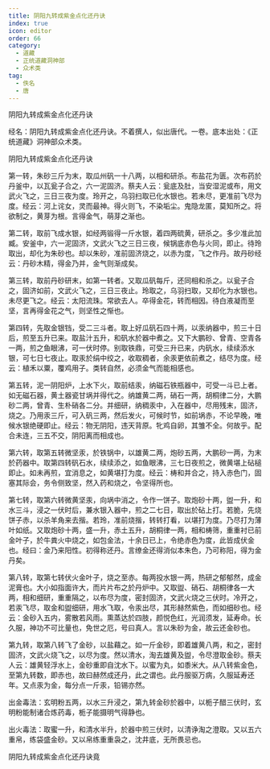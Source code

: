 ```yaml
---
title: 阴阳九转成紫金点化还丹诀
index: true
icon: editor
order: 66
category:
  - 道藏
  - 正统道藏洞神部
  - 众术类
tag:
  - 佚名
  - 唐
---
```


阴阳九转成紫金点化还丹诀  

经名：阴阳九转成紫金点化还丹诀。不着撰人，似出唐代。一卷。底本出处：《正统道藏》洞神部众术类。  

阴阳九转成紫金点化还丹诀  

第一转，朱砂三斤为末，取瓜州矾一十八两，以相和研杀。布盐花为匮。次布药於丹釜中，以瓦瓮子合之，六一泥固济。蔡夫人云：瓮底及肚，当安湿泥或布，用文武火飞之，三日三夜为度。玲开之，乌羽扫取已化水银也。若未尽，更准前飞尽为度。经云：河上诧女，灵而最神。得火则飞，不染垢尘。鬼隐龙匿，莫知所之。将欲制之，黄芽为根。言得金气，萌芽之渐也。  

第二转，取前飞成水银，如经两锻得一斤水银，着四两硫黄，研杀之。多少准此加臧。安釜中，六一泥固济，文武火飞之三日三夜，候锅底赤色与火同，即止。待玲取出，却化为朱砂也。却以朱砂，准前固济烧之，以赤为度，飞之作丹。故丹砂经云：丹砂木精，得金乃并，金气则渐成矣。  

第三转，取前丹砂研末，如第一转者。又取瓜矾每斤，还同相和杀之。以瓮子合之，固济如前，文武火飞之，三日三夜止。玲取之，乌羽扫取，又却化为水银也。未尽更飞之。经云：太阳流珠。常欲去人。卒得金花，转而相因。待白液凝而至坚，言再得金花之气，则坚性之惭也。  

第四转，先取金银铛，受二三斗者。取上好瓜矾石四十两，以汞纳器中，煎三十日后，煎至五升已来。取盐汁五升，和矾水於器中煮之。又下大鹏砂、曾青、空青各一两，煎之鱼眼沸，可一伏时停。别取铁鼎，可受三升已来，内矾水，续续添水银，可七日七夜止。取汞於绢中绞之，收取稠者，余汞更依前煮之，结尽为度。经云：植禾以粟，覆鸡用子。类转自然，必须金气而能相感也。  

第五转，泥一阴阳炉，上水下火，取前结汞，纳磁石铁瓶器中，可受一斗已上者。如无磁石器，黄土器瓷甘埚并得代之。纳雄黄二两，硝石一两，胡桐律二分，大鹏砂二两，曾青、生朴硝各二分。并细研，纳稠汞中，入在器中，尽用残末，固济，烧之。乃用汞三斤，可入矾三两，然后发火，可候时节，如前埚赤，不论早晚，唯候水银绝硬即止。经云：物无阴阳，违天背原。牝鸡自卵，其雏不全。何故乎。配合未连，三五不交，阴阳离而相成也。  

第六转，取第五转微坚汞，於铁锅中，以雄黄二两，炮砂五两，大鹏砂一两，为末於药器中。取第四转矾石水，续续添之，如鱼眼沸，三七日夜煎之，微黄堪上砧槌即止。如未再煎，宜消息之，如黄堪打为度。经云：梼和并合之，持入赤色门，固塞其际会，务令侧致坚，然入药和烧之，令坚得所也。  

第七转，取第六转微黄坚汞，向埚中消之，令作一饼子。取炮砂十两，盥一升，和水三斗，浸之一伏时后，兼水银入器中，煎之二七日，取出於砧上打。若脆，先烧饼子赤，以杀羊角来去揩。若玲，准前烧揩，转转打看，以堪打为度。乃尽打为薄叶如纸。又取炮砂十两，盛一升，赤土五升，胡桐律一两，相和梼筛，重重衬已前金叶子，於牛粪火中烧之，如包金法，十余日已上，令绝赤色为度，此皆成伏金也。经曰：金乃来阳性。初得称还丹。言缭金还得消似本朱色，乃可称阳，得为金丹矣。  

第八转，取第七转伏火金叶子，烧之至赤。每两投水银一两，热研之郁郁然，成金泥膏也。大小如指面许大，而片片布之於丹炉中。又取盥、硝石、胡桐律各一大两，相和细研，重重隔之，以布尽为度，密封固济，文武火烧之三伏时。冷开之，若汞飞尽，取金和盥细研，用水飞取，令汞出尽，其形赫然紫色，而如细砂也。经云：金砂入五内，雾散若风雨。熏蒸达於四肢，颜悦色红，光润须发，延寿命。长久服，神功不可比量也，免世之厄，号曰真人。言以朱砂为金，故云还金砂也。  

第九转，取第八转飞了金砂，以盐藉之。如一斤金砂，即着雄黄八两，和之，密封固济，文武火烧飞之，以尽为度。然以清水，淘去雄黄及盥，令尽澄取金砂。蔡夫人云：雄黄轻浮水上，金砂重即自沈水下。以蜜为丸，如黍米大。从八转紫金色，至第九转数，即赤也，故曰赫然成还丹，此之谓也。此丹服驱万病，久服延寿还年。又点汞为金，每分点一斤汞，铅锡亦然。  

出金毒法：玄明粉五两，以水三升浸之，第九转金砂於器中，以栀子醋三伏时，玄明粉能制诸合炼药毒，栀子能摄明气得静也。  

出火毒法：取蜜一升，和清水半升，於器中煎三伏时，以清诤淘之澄取。又以五六重帛，练袋盛金砂。又以帛练重重袅之，沈井底，无所畏忌也。  

阴阳九转成紫金点化还丹诀竟  

